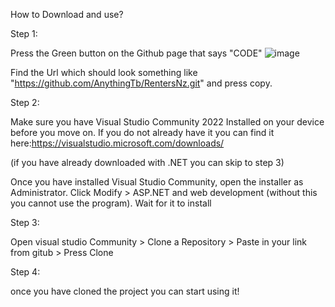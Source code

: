 How to Download and use?

Step 1:

Press the Green button on the Github page that says "CODE"
![image](https://github.com/user-attachments/assets/a3280b3d-cae3-49ce-8fe4-dd7e37199a9a)

Find the Url which should look something like "https://github.com/AnythingTb/RentersNz.git" and press copy.

Step 2:

Make sure you have Visual Studio Community 2022 Installed on your device before you move on. If you do not already have it you can find it here:https://visualstudio.microsoft.com/downloads/

(if you have already downloaded with .NET you can skip to step 3)

Once you have installed Visual Studio Community, open the installer as Administrator. Click Modify > ASP.NET and web development (without this you cannot use the program). Wait for it to install 

Step 3: 

Open visual studio Community > Clone a Repository > Paste in your link from gitub > Press Clone

Step 4: 

once you have cloned the project you can start using it!
